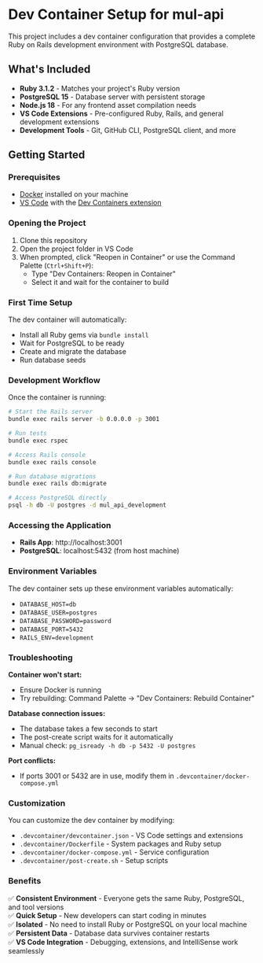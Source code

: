 # Dev Container Setup for mul-api

This project includes a dev container configuration that provides a complete Ruby on Rails development environment with PostgreSQL database.

## What's Included

- **Ruby 3.1.2** - Matches your project's Ruby version
- **PostgreSQL 15** - Database server with persistent storage
- **Node.js 18** - For any frontend asset compilation needs
- **VS Code Extensions** - Pre-configured Ruby, Rails, and general development extensions
- **Development Tools** - Git, GitHub CLI, PostgreSQL client, and more

## Getting Started

### Prerequisites

- [Docker](https://www.docker.com/get-started) installed on your machine
- [VS Code](https://code.visualstudio.com/) with the [Dev Containers extension](https://marketplace.visualstudio.com/items?itemName=ms-vscode-remote.remote-containers)

### Opening the Project

1. Clone this repository
2. Open the project folder in VS Code
3. When prompted, click "Reopen in Container" or use the Command Palette (`Ctrl+Shift+P`):
   - Type "Dev Containers: Reopen in Container"
   - Select it and wait for the container to build

### First Time Setup

The dev container will automatically:
- Install all Ruby gems via `bundle install`
- Wait for PostgreSQL to be ready
- Create and migrate the database
- Run database seeds

### Development Workflow

Once the container is running:

```bash
# Start the Rails server
bundle exec rails server -b 0.0.0.0 -p 3001

# Run tests
bundle exec rspec

# Access Rails console
bundle exec rails console

# Run database migrations
bundle exec rails db:migrate

# Access PostgreSQL directly
psql -h db -U postgres -d mul_api_development
```

### Accessing the Application

- **Rails App**: http://localhost:3001
- **PostgreSQL**: localhost:5432 (from host machine)

### Environment Variables

The dev container sets up these environment variables automatically:
- `DATABASE_HOST=db`
- `DATABASE_USER=postgres`
- `DATABASE_PASSWORD=password`
- `DATABASE_PORT=5432`
- `RAILS_ENV=development`

### Troubleshooting

**Container won't start:**
- Ensure Docker is running
- Try rebuilding: Command Palette → "Dev Containers: Rebuild Container"

**Database connection issues:**
- The database takes a few seconds to start
- The post-create script waits for it automatically
- Manual check: `pg_isready -h db -p 5432 -U postgres`

**Port conflicts:**
- If ports 3001 or 5432 are in use, modify them in `.devcontainer/docker-compose.yml`

### Customization

You can customize the dev container by modifying:
- `.devcontainer/devcontainer.json` - VS Code settings and extensions
- `.devcontainer/Dockerfile` - System packages and Ruby setup
- `.devcontainer/docker-compose.yml` - Service configuration
- `.devcontainer/post-create.sh` - Setup scripts

### Benefits

✅ **Consistent Environment** - Everyone gets the same Ruby, PostgreSQL, and tool versions  
✅ **Quick Setup** - New developers can start coding in minutes  
✅ **Isolated** - No need to install Ruby or PostgreSQL on your local machine  
✅ **Persistent Data** - Database data survives container restarts  
✅ **VS Code Integration** - Debugging, extensions, and IntelliSense work seamlessly